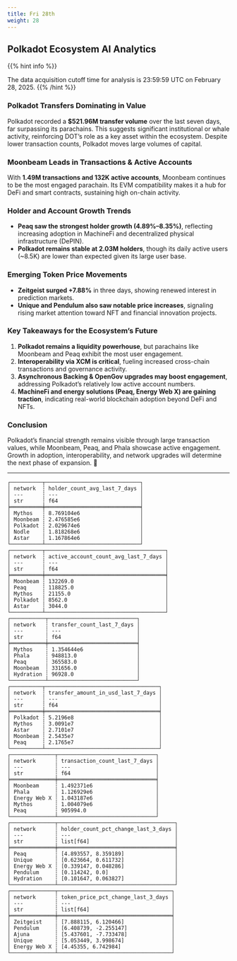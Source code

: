 ```yaml
---
title: Fri 28th
weight: 28
---
```


## **Polkadot Ecosystem AI Analytics**
{{% hint info %}}

The data acquisition cutoff time for analysis is 23:59:59 UTC on February 28, 2025.
{{% /hint %}}

### **Polkadot Transfers Dominating in Value**
Polkadot recorded a **$521.96M transfer volume** over the last seven days, far surpassing its parachains. This suggests significant institutional or whale activity, reinforcing DOT’s role as a key asset within the ecosystem. Despite lower transaction counts, Polkadot moves large volumes of capital.

### **Moonbeam Leads in Transactions & Active Accounts**
With **1.49M transactions and 132K active accounts**, Moonbeam continues to be the most engaged parachain. Its EVM compatibility makes it a hub for DeFi and smart contracts, sustaining high on-chain activity.

### **Holder and Account Growth Trends**
- **Peaq saw the strongest holder growth (4.89%–8.35%)**, reflecting increasing adoption in MachineFi and decentralized physical infrastructure (DePIN).
- **Polkadot remains stable at 2.03M holders**, though its daily active users (~8.5K) are lower than expected given its large user base.

### **Emerging Token Price Movements**
- **Zeitgeist surged +7.88%** in three days, showing renewed interest in prediction markets.
- **Unique and Pendulum also saw notable price increases**, signaling rising market attention toward NFT and financial innovation projects.

### **Key Takeaways for the Ecosystem’s Future**
1. **Polkadot remains a liquidity powerhouse**, but parachains like Moonbeam and Peaq exhibit the most user engagement.
2. **Interoperability via XCM is critical**, fueling increased cross-chain transactions and governance activity.
3. **Asynchronous Backing & OpenGov upgrades may boost engagement**, addressing Polkadot’s relatively low active account numbers.
4. **MachineFi and energy solutions (Peaq, Energy Web X) are gaining traction**, indicating real-world blockchain adoption beyond DeFi and NFTs.

### **Conclusion**
Polkadot’s financial strength remains visible through large transaction values, while Moonbeam, Peaq, and Phala showcase active engagement. Growth in adoption, interoperability, and network upgrades will determine the next phase of expansion. 🚀

---

```
┌──────────┬──────────────────────────────┐
│ network  ┆ holder_count_avg_last_7_days │
│ ---      ┆ ---                          │
│ str      ┆ f64                          │
╞══════════╪══════════════════════════════╡
│ Mythos   ┆ 8.769104e6                   │
│ Moonbeam ┆ 2.476585e6                   │
│ Polkadot ┆ 2.029674e6                   │
│ Nodle    ┆ 1.818268e6                   │
│ Astar    ┆ 1.167864e6                   │
└──────────┴──────────────────────────────┘
┌──────────┬──────────────────────────────────────┐
│ network  ┆ active_account_count_avg_last_7_days │
│ ---      ┆ ---                                  │
│ str      ┆ f64                                  │
╞══════════╪══════════════════════════════════════╡
│ Moonbeam ┆ 132269.0                             │
│ Peaq     ┆ 118825.0                             │
│ Mythos   ┆ 21155.0                              │
│ Polkadot ┆ 8562.0                               │
│ Astar    ┆ 3044.0                               │
└──────────┴──────────────────────────────────────┘
┌───────────┬────────────────────────────┐
│ network   ┆ transfer_count_last_7_days │
│ ---       ┆ ---                        │
│ str       ┆ f64                        │
╞═══════════╪════════════════════════════╡
│ Mythos    ┆ 1.354644e6                 │
│ Phala     ┆ 948813.0                   │
│ Peaq      ┆ 365583.0                   │
│ Moonbeam  ┆ 331656.0                   │
│ Hydration ┆ 96928.0                    │
└───────────┴────────────────────────────┘
┌──────────┬────────────────────────────────────┐
│ network  ┆ transfer_amount_in_usd_last_7_days │
│ ---      ┆ ---                                │
│ str      ┆ f64                                │
╞══════════╪════════════════════════════════════╡
│ Polkadot ┆ 5.2196e8                           │
│ Mythos   ┆ 3.0091e7                           │
│ Astar    ┆ 2.7101e7                           │
│ Moonbeam ┆ 2.5435e7                           │
│ Peaq     ┆ 2.1765e7                           │
└──────────┴────────────────────────────────────┘
┌──────────────┬───────────────────────────────┐
│ network      ┆ transaction_count_last_7_days │
│ ---          ┆ ---                           │
│ str          ┆ f64                           │
╞══════════════╪═══════════════════════════════╡
│ Moonbeam     ┆ 1.492371e6                    │
│ Phala        ┆ 1.126929e6                    │
│ Energy Web X ┆ 1.043187e6                    │
│ Mythos       ┆ 1.004079e6                    │
│ Peaq         ┆ 905994.0                      │
└──────────────┴───────────────────────────────┘
┌──────────────┬─────────────────────────────────────┐
│ network      ┆ holder_count_pct_change_last_3_days │
│ ---          ┆ ---                                 │
│ str          ┆ list[f64]                           │
╞══════════════╪═════════════════════════════════════╡
│ Peaq         ┆ [4.893557, 8.359189]                │
│ Unique       ┆ [0.623664, 0.611732]                │
│ Energy Web X ┆ [0.339147, 0.048286]                │
│ Pendulum     ┆ [0.114242, 0.0]                     │
│ Hydration    ┆ [0.101647, 0.063827]                │
└──────────────┴─────────────────────────────────────┘
┌──────────────┬────────────────────────────────────┐
│ network      ┆ token_price_pct_change_last_3_days │
│ ---          ┆ ---                                │
│ str          ┆ list[f64]                          │
╞══════════════╪════════════════════════════════════╡
│ Zeitgeist    ┆ [7.888115, 6.120466]               │
│ Pendulum     ┆ [6.408739, -2.255147]              │
│ Ajuna        ┆ [5.437601, -7.733478]              │
│ Unique       ┆ [5.053449, 3.998674]               │
│ Energy Web X ┆ [4.45355, 6.742984]                │
└──────────────┴────────────────────────────────────┘
```
